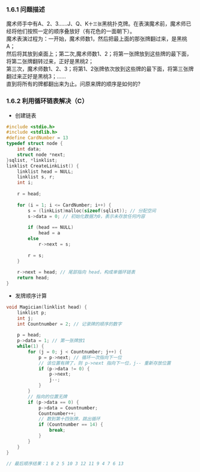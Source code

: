 ### 1.6.1 问题描述
魔术师手中有A、2、3……J、Q、K`十三张`黑桃扑克牌。在表演魔术前，魔术师已经将他们按照一定的顺序叠放好（有花色的一面朝下）。<br>
魔术表演过程为：一开始，魔术师数1，然后把最上面的那张牌翻过来，是黑桃A；<br>
然后将其放到桌面上；第二次,魔术师数1、2；将第一张牌放到这些牌的最下面，将第二张牌翻转过来，正好是黑桃2；<br>
第三次，魔术师数1、2、3；将第1、2张牌依次放到这些牌的最下面，将第三张牌翻过来正好是黑桃3；......<br>
直到将所有的牌都翻出来为止。问原来牌的顺序是如何的?

### 1.6.2 利用循环链表解决（C）
- 创建链表
```cpp
#include <stdio.h>
#include <stdlib.h>
#define CardNumber = 13
typedef struct node {
    int data;
    struct node *next;
}sqlist, *linklist;
linklist CreateLinkList() {
    linklist head = NULL;
    linklist s, r;
    int i;
    
    r = head;
    
    for (i = 1; i <= CardNumber; i++) {
        s = (linkList)malloc(sizeof(sqlist)); // 分配空间
        s->data = 0; // 初始化数据为0，表示未存放任何内容
        
        if (head == NULL) 
            head = a
        else 
            r->next = s;
            
        r = s;
    }
    
    r->next = head; // 尾部指向 head，构成单循环链表
    return head;
}
```

- 发牌顺序计算
```cpp
void Magician(linklist head) {
    linklist p;
    int j;
    int Countnumber = 2; // 记录牌的顺序的数字
    
    p = head;
    p->data = 1; // 第一张牌放1
    while(1) {
        for (j = 0; j < Countnumber; j++) {
            p = p->next; // 循环一次指向下一位
            // 该位置有牌了，则 p->next 指向下一位，j-- 重新存放位置
            if (p->data != 0) {
                p->next;
                j--;
            }
        }
        // 指向的位置无牌
        if (p->data == 0) {
            p->data = Countnumber;
            Countnumber++;
            // 数到第十四张牌，跳出循环
            if (Countnumber == 14) {
                break;
            }
        }
    }
}

// 最后顺序结果：1 8 2 5 10 3 12 11 9 4 7 6 13
```

